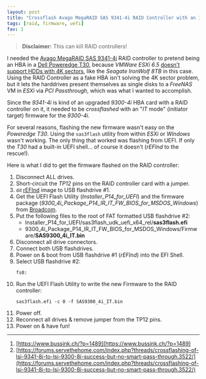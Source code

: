 ```yaml
---
layout: post
title: "Crossflash Avago MegaRAID SAS 9341-4i RAID Controller with an IT-mode firmware on a Dell Poweredge T30"
tags: [raid, firmware, uefi]
fav: 1
---
```


> **Disclaimer:** This can kill RAID controllers!

I needed the [Avago MegaRAID SAS 9341-4i](https://www.broadcom.com/products/storage/raid-controllers/megaraid-sas-9341-4i) RAID controller to pretend being an HBA in a [Dell Poweredge T30](http://www.dell.com/en-us/work/shop/productdetails/poweredge-t30), because *VMWare ESXi 6.5* [doesn't support HDDs with 4K sectors](https://kb.vmware.com/selfservice/microsites/search.do?language=en_US&cmd=displayKC&externalId=2091600), like the *Seagate IronWolf 8TB* in this case. Using the RAID Controller as a fake HBA isn't solving the 4K sector problem, but it lets the harddrives present themselves as single disks to a *FreeNAS* VM in *ESXi* via *PCI Passthrough*, which was what I wanted to accomplish.

Since the *9341-4i* is kind of an upgraded *9300-4i* HBA card with a RAID controller on it, it needed to be *crossflashed* with an "*IT* mode" (initiator target) firmware for the *9300-4i*.

For several reasons, flashing the new firmware wasn't easy on the *Poweredge T30*. Using the `sas3flash` utility from within *ESXi* or *Windows* wasn't working. The only thing that worked was flashing from UEFI. If only the *T30* had a built-in UEFI shell... of course it doesn't (*rEFInd* to the rescue!).

Here is what I did to get the firmware flashed on the RAID controller:

1. Disconnect ALL drives.
2. Short-circuit the *TP12* pins on the RAID controller card with a jumper.
3. `dd` [rEFInd](https://sourceforge.net/projects/refind/files/0.10.7/refind-flashdrive-0.10.7.zip/download) image to USB flashdrive #1.
4. Get the UEFI Flash Utility (*Installer_P14_for_UEFI*) and the firmware package (*9300_4i_Package_P14_IR_IT_FW_BIOS_for_MSDOS_Windows*) from [Broadcom](https://www.broadcom.com/products/storage/host-bus-adapters/sas-9300-4i?pname=MGA-43728#downloads).
5. Put the following files to the root of FAT formatted USB flashdrive #2:
   - Installer_P14_for_UEFI/sas3flash_udk_uefi_x64_rel/**sas3flash.efi**
   - 9300_4i_Package_P14_IR_IT_FW_BIOS_for_MSDOS_Windows/Firmware/**SAS9300_4i_IT.bin**
6. Disconnect all drive connectors.
7. Connect both USB flashdrives.
8. Power on & boot from USB flashdrive #1 (*rEFInd*) into the EFI Shell.
9. Select USB flashdrive #2:
   ```
   fs0:
   ```
10. Run the UEFI Flash Utility to write the new Firmware to the RAID controller:
    ```
    sas3flash.efi -c 0 -f SAS9300_4i_IT.bin
    ```
11. Power off.
12. Reconnect all drives & remove jumper from the TP12 pins.
13. Power on & have fun!

---
1. [https://www.bussink.ch/?p=1489](https://www.bussink.ch/?p=1489)
2. [https://forums.servethehome.com/index.php?threads/crossflashing-of-lsi-9341-8i-to-lsi-9300-8i-success-but-no-smart-pass-through.3522/](https://forums.servethehome.com/index.php?threads/crossflashing-of-lsi-9341-8i-to-lsi-9300-8i-success-but-no-smart-pass-through.3522/)
